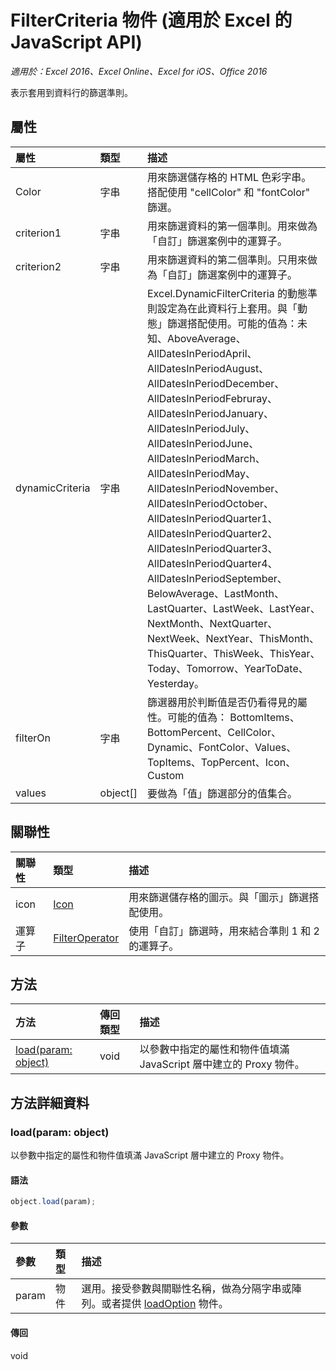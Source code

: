 # <a name="filtercriteria-object-(javascript-api-for-excel)"></a>FilterCriteria 物件 (適用於 Excel 的 JavaScript API)

_適用於：Excel 2016、Excel Online、Excel for iOS、Office 2016_

表示套用到資料行的篩選準則。

## <a name="properties"></a>屬性

| 屬性	     | 類型	   |描述
|:---------------|:--------|:----------|
|Color|字串|用來篩選儲存格的 HTML 色彩字串。搭配使用 "cellColor" 和 "fontColor" 篩選。|
|criterion1|字串|用來篩選資料的第一個準則。用來做為「自訂」篩選案例中的運算子。|
|criterion2|字串|用來篩選資料的第二個準則。只用來做為「自訂」篩選案例中的運算子。|
|dynamicCriteria|字串|Excel.DynamicFilterCriteria 的動態準則設定為在此資料行上套用。與「動態」篩選搭配使用。可能的值為：未知、AboveAverage、AllDatesInPeriodApril、AllDatesInPeriodAugust、AllDatesInPeriodDecember、AllDatesInPeriodFebruray、AllDatesInPeriodJanuary、AllDatesInPeriodJuly、AllDatesInPeriodJune、AllDatesInPeriodMarch、AllDatesInPeriodMay、AllDatesInPeriodNovember、AllDatesInPeriodOctober、AllDatesInPeriodQuarter1、AllDatesInPeriodQuarter2、AllDatesInPeriodQuarter3、AllDatesInPeriodQuarter4、AllDatesInPeriodSeptember、BelowAverage、LastMonth、LastQuarter、LastWeek、LastYear、NextMonth、NextQuarter、NextWeek、NextYear、ThisMonth、ThisQuarter、ThisWeek、ThisYear、Today、Tomorrow、YearToDate、Yesterday。|
|filterOn|字串|篩選器用於判斷值是否仍看得見的屬性。可能的值為：   BottomItems、BottomPercent、CellColor、Dynamic、FontColor、Values、TopItems、TopPercent、Icon、Custom |
|values|object[]|要做為「值」篩選部分的值集合。|

## <a name="relationships"></a>關聯性
| 關聯性 | 類型	   |描述|
|:---------------|:--------|:----------|
|icon|[Icon](icon.md)|用來篩選儲存格的圖示。與「圖示」篩選搭配使用。|
|運算子|[FilterOperator](filteroperator.md)|使用「自訂」篩選時，用來結合準則 1 和 2 的運算子。|

## <a name="methods"></a>方法

| 方法           | 傳回類型    |描述|
|:---------------|:--------|:----------|
|[load(param: object)](#loadparam-object)|void|以參數中指定的屬性和物件值填滿 JavaScript 層中建立的 Proxy 物件。|

## <a name="method-details"></a>方法詳細資料


### <a name="load(param:-object)"></a>load(param: object)
以參數中指定的屬性和物件值填滿 JavaScript 層中建立的 Proxy 物件。

#### <a name="syntax"></a>語法
```js
object.load(param);
```

#### <a name="parameters"></a>參數
| 參數	    | 類型	   |描述|
|:---------------|:--------|:----------|
|param|物件|選用。接受參數與關聯性名稱，做為分隔字串或陣列。或者提供 [loadOption](loadoption.md) 物件。|

#### <a name="returns"></a>傳回
void

